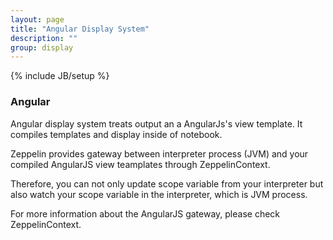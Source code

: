 ```yaml
---
layout: page
title: "Angular Display System"
description: ""
group: display
---
```

{% include JB/setup %}


### Angular

Angular display system treats output an a AngularJs's view template.
It compiles templates and display inside of notebook.

Zeppelin provides gateway between interpreter process (JVM) and your compiled AngularJS view teamplates through ZeppelinContext.

Therefore, you can not only update scope variable from your interpreter  but also watch your scope variable in the interpreter, which is JVM process.

For more information about the AngularJS gateway, please check ZeppelinContext.
